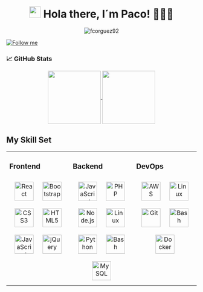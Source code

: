 <h1 align="center" id="macropower-title">
  <img src="https://raw.githubusercontent.com/MartinHeinz/MartinHeinz/master/wave.gif" width="30px" height="30px" /> 
  Hola there, I´m Paco! 👨🏻‍💻
</h1>

<p align="center">
 <img src="https://komarev.com/ghpvc/?username=fcorguez92&label=Eres%20el%20visitante%20Nº&color=brightgreen&style=flat" alt="fcorguez92"/>
</p>

  
 <a href="https://github.com/fcorguez92?tab=followers">
    <img alt="Follow me" title="Sígueme en Github" src="https://custom-icon-badges.demolab.com/github/followers/JuanJesusAlejoSillero?color=236ad3&labelColor=1155ba&style=for-the-badge&logo=person-add&label=Follow%20Me&logoColor=white"/></a>
</p>

### &#x1f4c8; GitHub Stats
<div style="display: inline_block", align="left">
  <center><a href="#">
  <img align="center" height="140"  src="https://github-readme-stats.vercel.app/api?username=fcorguez92&count_private=true&show_icons=true&theme=tokyonight&border_radius=15px">
   </a>
  <a href="#">
 <img align="center" height="140" src="https://github-readme-stats.vercel.app/api/top-langs/?username=fcorguez92&theme=tokyonight&border_radius=15px&layout=compact">
  </a></center>
</div>

## My Skill Set  
<table><tr><td valign="top" width="33%">

### Frontend  
<div align="center">  
<img style="margin: 10px" src="https://profilinator.rishav.dev/skills-assets/react-original-wordmark.svg" alt="React" height="50" title="React" />  
<img style="margin: 10px" src="https://profilinator.rishav.dev/skills-assets/bootstrap-plain.svg" alt="Bootstrap" height="50" title="Bootstrap" />  
<img style="margin: 10px" src="https://profilinator.rishav.dev/skills-assets/css3-original-wordmark.svg" alt="CSS3" height="50" title="CSS3" />  
<img style="margin: 10px" src="https://profilinator.rishav.dev/skills-assets/html5-original-wordmark.svg" alt="HTML5" height="50" title="HTML5" />  
<img style="margin: 10px" src="https://profilinator.rishav.dev/skills-assets/javascript-original.svg" alt="JavaScript" height="50" title="JavaScript" /> 
<img style="margin: 10px" src="https://profilinator.rishav.dev/skills-assets/jquery.png" alt="jQuery" height="50" title="JQuery" />    
</div>

</td><td valign="top" width="33%">



### Backend  
<div align="center">  
<img style="margin: 10px" src="https://profilinator.rishav.dev/skills-assets/javascript-original.svg" alt="JavaScript" height="50" title="JavaScript" />  
<img style="margin: 10px" src="https://profilinator.rishav.dev/skills-assets/php-original.svg" alt="PHP" height="50" title="PHP" />    
<img style="margin: 10px" src="https://profilinator.rishav.dev/skills-assets/nodejs-original-wordmark.svg" alt="Node.js" height="50" title="Node.js" />  
<img style="margin: 10px" src="https://profilinator.rishav.dev/skills-assets/linux-original.svg" alt="Linux" height="50" title="Linux" />  
<img style="margin: 10px" src="https://profilinator.rishav.dev/skills-assets/python-original.svg" alt="Python" height="50" title="Python" />
<img style="margin: 10px" src="https://profilinator.rishav.dev/skills-assets/gnu_bash-icon.svg" alt="Bash" height="50" alt="Bash" title="Bash"/>  
<img style="margin: 10px" src="https://profilinator.rishav.dev/skills-assets/mysql-original-wordmark.svg" alt="MySQL" height="50" title="MySQL" />
</div>

</td><td valign="top" width="33%">



### DevOps  
<div align="center">  
<img style="margin: 10px" src="https://profilinator.rishav.dev/skills-assets/amazonwebservices-original-wordmark.svg" alt="AWS" height="50" title="AWS" />  
<img style="margin: 10px" src="https://profilinator.rishav.dev/skills-assets/linux-original.svg" alt="Linux" height="50" title="Linux" />  
<img style="margin: 10px" src="https://profilinator.rishav.dev/skills-assets/git-scm-icon.svg" alt="Git" height="50" title="Git" />  
<img style="margin: 10px" src="https://profilinator.rishav.dev/skills-assets/gnu_bash-icon.svg" alt="Bash" height="50" title="Bash" />  
<img style="margin: 10px" src="https://profilinator.rishav.dev/skills-assets/docker-original-wordmark.svg" alt="Docker" height="50" title="Docker" />  
</div>

</td></tr></table>  
